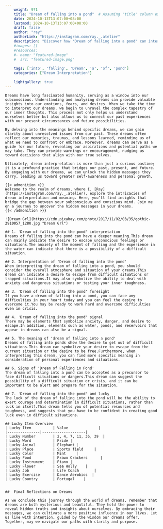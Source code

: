 ```yaml
---
    weight: 971
    title: "Dream of falling into a pond"  # Assuming 'title' column exists
    date: 2024-10-13T13:07:00+08:00
    lastmod: 2024-10-13T13:07:00+08:00
    draft: false
    author: "ray"
    authorLink: "https://instagram.com/ray._.atelier"
    description: "Discover how 'Dream of falling into a pond' can interpret your future and uncover its significant meanings in your life."
    #images: []
    #resources:
    #- name: "featured-image"
    #  src: "featured-image.png"
    
    tags: ['into', 'falling', 'Dream', 'a', 'of', 'pond']
    categories: ["Dream Interpretation"]
    
    lightgallery: true
---
```

    
    Dreams have long fascinated humanity, serving as a window into our subconscious. Understanding and analyzing dreams can provide valuable insights into our emotions, fears, and desires. When we take the time to interpret our dreams, we begin to unravel the complex tapestry of our inner thoughts. This process not only helps us understand ourselves better but also allows us to connect our past experiences with our present circumstances and future possibilities.
    
    By delving into the meanings behind specific dreams, we can gain clarity about unresolved issues from our past. These dreams often reflect our memories, traumas, and lessons learned, reminding us of what we need to confront or embrace. Moreover, dreams can serve as a guide for our future, revealing our aspirations and potential paths we may take. They can provide warnings or encouragement, nudging us toward decisions that align with our true selves.
    
    Ultimately, dream interpretation is more than just a curious pastime; it is a profound practice that bridges our past, present, and future. By engaging with our dreams, we can unlock the hidden messages they carry, leading us toward greater self-awareness and personal growth.
    
    {{< admonition >}}
    Welcome to the realm of dreams, where I, [Ray](https://instagram.com/ray._.atelier), explore the intricacies of dream interpretation and meaning. Here, you’ll find insights that bridge the gap between your subconscious and conscious mind. Join me on a journey to uncover the hidden messages in your dreams.
    {{< /admonition >}}
    
    ![Dream Grl](https://cdn.pixabay.com/photo/2017/11/02/03/35/gothic-2910057_1280.jpg "Dream Grl")
    
    ## 1. 'Dream of falling into the pond' interpretation
    Dreams of falling into the pond can have a deeper meaning.This dream can mainly indicate the desire to escape unconscious feelings or situations.The anxiety of the moment of falling and the experience in the water can indicate that there is a possibility of a difficult situation.
    
    ## 2. Interpretation of 'Dream of falling into the pond'
    When interpreting the dream of falling into a pond, you should consider the overall atmosphere and situation of your dreams.This dream can indicate a desire to escape from difficult situations or trapped situations.It may also symbolize the ability to deal with anxiety and dangerous situations or testing your inner toughness.
    
    ## 3. 'Dream of falling into the pond' foresight
    If you have a dream of falling into a pond, you can face any difficulties in your heart today and you can feel the desire to overcome it.You may be ready to work hard and overcome difficulties even in crisis.
    
    ## 4. 'Dream of falling into the pond' signal
    There may be elements that symbolize anxiety, danger, and desire to escape.In addition, elements such as water, ponds, and reservoirs that appear in dreams can also be a signal.
    
    ## 5. The meaning of 'dream of falling into a pond'
    Dreams of falling into ponds show the desire to get out of difficult situations.This dream can symbolize your desire to escape from the current situation or the desire to be free.Furthermore, when interpreting this dream, you can find more specific meaning in consideration of personal experiences and situations.
    
    ## 6. Signs of 'Dream of Falling in Pond'
    The dream of falling into a pond can be accepted as a precursor to face difficult situations or dangers.This dream can suggest the possibility of a difficult situation or crisis, and it can be important to be alert and prepare for the situation.
    
    ## 7. 'Dream of falling into the pond' and lucky
    The luck of the dream of falling into the pond will be the ability to exert courage and determination in difficult situations, rather than luck in itself.This dream tells you of potential resources and toughness, and suggests that you have to be confident in creating good luck even in difficult situations.
    
    ## Lucky Item Overview
    | Lucky Item          | Value              |
    |---------------|--------------------|
    | Lucky Number        | 2, 4, 7, 11, 36, 39  |
    | Lucky Word          | Pride |
    | Lucky Animal        | Elephant |
    | Lucky Place         | Sports field     |
    | Lucky Color         | Mint     |
    | Lucky Food          | Prawn Crackers      |
    | Lucky Instrument    | Piano |
    | Lucky Flower        | Sea Holly    |
    | Lucky Job           | Life Coach       |
    | Lucky Exercise      | Dance Aerobics  |
    | Lucky Country       | Portugal    |
    
    
    ##  Final Reflections on Dreams
    
    As we conclude this journey through the world of dreams, remember that dreams are both mysterious and beautiful. They hold the power to reveal hidden truths and insights about ourselves. By embracing their messages, we can cultivate a more positive influence in our lives. Let us live with intention, guided by the wisdom our dreams offer. Together, may we navigate our paths with clarity and purpose.
    